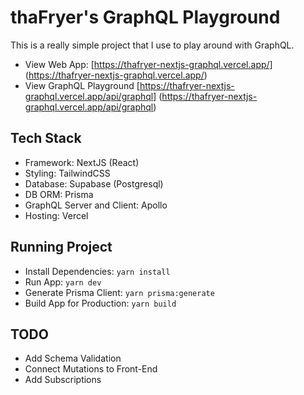 # thaFryer's GraphQL Playground

This is a really simple project that I use to play around with GraphQL.

- View Web App: [https://thafryer-nextjs-graphql.vercel.app/] (https://thafryer-nextjs-graphql.vercel.app/)
- View GraphQL Playground [https://thafryer-nextjs-graphql.vercel.app/api/graphql] (https://thafryer-nextjs-graphql.vercel.app/api/graphql)

## Tech Stack

- Framework: NextJS (React)
- Styling: TailwindCSS
- Database: Supabase (Postgresql)
- DB ORM: Prisma
- GraphQL Server and Client: Apollo
- Hosting: Vercel

## Running Project

- Install Dependencies: `yarn install`
- Run App: `yarn dev`
- Generate Prisma Client: `yarn prisma:generate`
- Build App for Production: `yarn build`

## TODO

- Add Schema Validation
- Connect Mutations to Front-End
- Add Subscriptions
